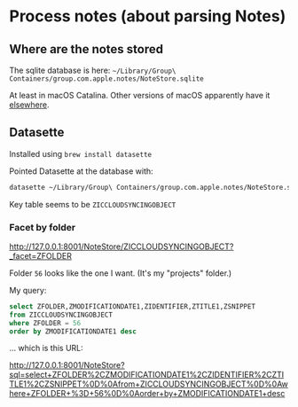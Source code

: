 # Process notes (about parsing Notes)

## Where are the notes stored

The sqlite database is here: `~/Library/Group\ Containers/group.com.apple.notes/NoteStore.sqlite`

At least in macOS Catalina. Other versions of macOS apparently have it [elsewhere](https://apple.stackexchange.com/questions/111633/where-do-my-notes-written-in-the-notes-application-on-my-mac-get-saved).

## Datasette

Installed using `brew install datasette`

Pointed Datasette at the database with:

```bash
datasette ~/Library/Group\ Containers/group.com.apple.notes/NoteStore.sqlite -o
```

Key table seems to be `ZICCLOUDSYNCINGOBJECT`

### Facet by folder

http://127.0.0.1:8001/NoteStore/ZICCLOUDSYNCINGOBJECT?_facet=ZFOLDER

Folder `56` looks like the one I want. (It's my "projects" folder.)

My query: 

```sql
select ZFOLDER,ZMODIFICATIONDATE1,ZIDENTIFIER,ZTITLE1,ZSNIPPET
from ZICCLOUDSYNCINGOBJECT
where ZFOLDER = 56
order by ZMODIFICATIONDATE1 desc
```

... which is this URL:

http://127.0.0.1:8001/NoteStore?sql=select+ZFOLDER%2CZMODIFICATIONDATE1%2CZIDENTIFIER%2CZTITLE1%2CZSNIPPET%0D%0Afrom+ZICCLOUDSYNCINGOBJECT%0D%0Awhere+ZFOLDER+%3D+56%0D%0Aorder+by+ZMODIFICATIONDATE1+desc

